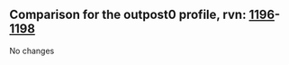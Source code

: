 ## Comparison for the outpost0 profile, rvn: [1196](https://github.com/PRO100KatYT/FortniteProfileRevisions/tree/main/profiles/outpost0/1196%20outpost0.json)-[1198](https://github.com/PRO100KatYT/FortniteProfileRevisions/tree/main/profiles/outpost0/1198%20outpost0.json)

No changes

